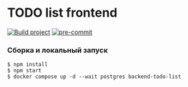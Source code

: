# TODO list frontend

[![Build project](https://github.com/Romanow/frontend-todo-list/actions/workflows/build.yml/badge.svg?branch=master)](https://github.com/Romanow/frontend-todo-lis/actions/workflows/build.yml)
[![pre-commit](https://img.shields.io/badge/pre--commit-enabled-brightgreen?logo=pre-commit)](https://github.com/pre-commit/pre-commit)

### Сборка и локальный запуск

```shell
$ npm install
$ npm start
$ docker compose up -d --wait postgres backend-todo-list

```
